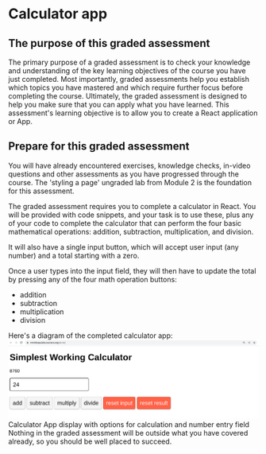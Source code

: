 # Calculator app
## The purpose of this graded assessment
The primary purpose of a graded assessment is to check your knowledge and understanding of the key learning objectives of the course you have just completed. Most importantly, graded assessments help you establish which topics you have mastered and which require further focus before completing the course. Ultimately, the graded assessment is designed to help you make sure that you can apply what you have learned. This assessment's learning objective is to allow you to create a React application or App.
## Prepare for this graded assessment
You will have already encountered exercises, knowledge checks, in-video questions and other assessments as you have progressed through the course. The 'styling a page' ungraded lab from Module 2 is the foundation for this assessment.

The graded assessment requires you to complete a calculator in React. You will be provided with code snippets, and your task is to use these, plus any of your code to complete the calculator that can perform the four basic mathematical operations: addition, subtraction, multiplication, and division.

It will also have a single input button, which will accept user input (any number) and a total starting with a zero.

Once a user types into the input field, they will then have to update the total by pressing any of the four math operation buttons:
- addition 
- subtraction 
- multiplication 
- division

Here's a diagram of the completed calculator app:
<img src='./public/Fa6fi9AMSG-un4vQDKhvhw_d1e86668bffd4747921c4c1deb34b8e1_MicrosoftTeams-image-6-.png'>
Calculator App display with options for calculation and number entry field
Nothing in the graded assessment will be outside what you have covered already, so you should be well placed to succeed.